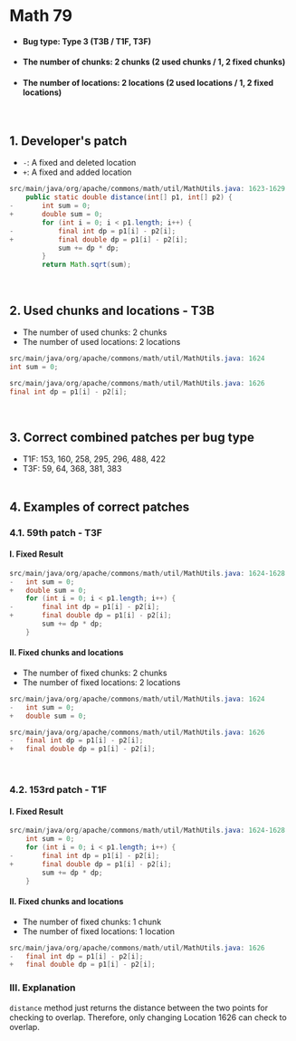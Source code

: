 # Math 79
* <h4>Bug type: Type 3 (T3B / T1F, T3F)</h4>
* <h4>The number of chunks: 2 chunks (2 used chunks / 1, 2 fixed chunks)</h4>
* <h4>The number of locations: 2 locations (2 used locations / 1, 2 fixed locations)</h4>
<br>

## 1. Developer's patch
* `-`: A fixed and deleted location
* `+`: A fixed and added location
```java
src/main/java/org/apache/commons/math/util/MathUtils.java: 1623-1629
    public static double distance(int[] p1, int[] p2) {
-       int sum = 0;
+       double sum = 0;
        for (int i = 0; i < p1.length; i++) {
-           final int dp = p1[i] - p2[i];
+           final double dp = p1[i] - p2[i];
            sum += dp * dp;
        }
        return Math.sqrt(sum);
```
<br>

## 2. Used chunks and locations - T3B
* The number of used chunks: 2 chunks
* The number of used locations: 2 locations
```java
src/main/java/org/apache/commons/math/util/MathUtils.java: 1624
int sum = 0;
```

```java
src/main/java/org/apache/commons/math/util/MathUtils.java: 1626
final int dp = p1[i] - p2[i];
```
<br>

## 3. Correct combined patches per bug type
* T1F: 153, 160, 258, 295, 296, 488, 422
* T3F: 59, 64, 368, 381, 383
<br><br>

## 4. Examples of correct patches
### 4.1. 59th patch - T3F
#### I. Fixed Result
```java
src/main/java/org/apache/commons/math/util/MathUtils.java: 1624-1628
-   int sum = 0;
+   double sum = 0;
    for (int i = 0; i < p1.length; i++) {
-       final int dp = p1[i] - p2[i];
+       final double dp = p1[i] - p2[i];
        sum += dp * dp;
    }
```

#### II. Fixed chunks and locations
* The number of fixed chunks: 2 chunks
* The number of fixed locations: 2 locations
```java
src/main/java/org/apache/commons/math/util/MathUtils.java: 1624
-   int sum = 0;
+   double sum = 0;
```

```java
src/main/java/org/apache/commons/math/util/MathUtils.java: 1626
-   final int dp = p1[i] - p2[i];
+   final double dp = p1[i] - p2[i];
```
<br>

### 4.2. 153rd patch - T1F
#### I. Fixed Result
```java
src/main/java/org/apache/commons/math/util/MathUtils.java: 1624-1628
    int sum = 0;
    for (int i = 0; i < p1.length; i++) {
-       final int dp = p1[i] - p2[i];
+       final double dp = p1[i] - p2[i];
        sum += dp * dp;
    }
```

#### II. Fixed chunks and locations
* The number of fixed chunks: 1 chunk
* The number of fixed locations: 1 location
```java
src/main/java/org/apache/commons/math/util/MathUtils.java: 1626
-   final int dp = p1[i] - p2[i];
+   final double dp = p1[i] - p2[i];
```

### III. Explanation
```distance``` method just returns the distance between the two points for checking to overlap. Therefore, only changing Location 1626 can check to overlap.
<br><br>